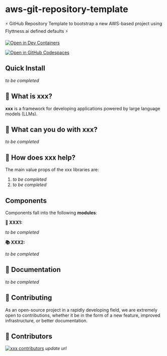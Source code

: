 # aws-git-repository-template

⚡ GitHub Repository Template to bootstrap a new AWS-based project using Flyttness.ai defined defaults ⚡

[![Open in Dev Containers](https://img.shields.io/static/v1?label=Dev%20Containers&message=Open&color=blue&logo=visualstudiocode)](https://vscode.dev/redirect?url=vscode://ms-vscode-remote.remote-containers/cloneInVolume?url=https://github.com/sebykrueger/sebkrueger.info)

[![Open in GitHub Codespaces](https://github.com/codespaces/badge.svg)](https://codespaces.new/sebykrueger/sebkrueger.info)

## Quick Install

*to be completed*
  
## 🤔 What is xxx?

**xxx** is a framework for developing applications powered by large language models (LLMs).

## 🧱 What can you do with xxx?

*to be completed*

## 🚀 How does xxx help?

The main value props of the xxx libraries are:
1. *to be completed*
2. *to be completed*

## Components

Components fall into the following **modules**:

**📃 XXX1:**

*to be completed*

**📚 XXX2:**

*to be completed*

## 📖 Documentation

*to be completed*

## 💁 Contributing

As an open-source project in a rapidly developing field, we are extremely open to contributions, whether it be in the form of a new feature, improved infrastructure, or better documentation.

## 🌟 Contributors

[![xxx contributors](https://contrib.rocks/image?repo=Flyttness/xxx&max=2000)](https://github.com/Flyttness/xxx/graphs/contributors) *update url*
